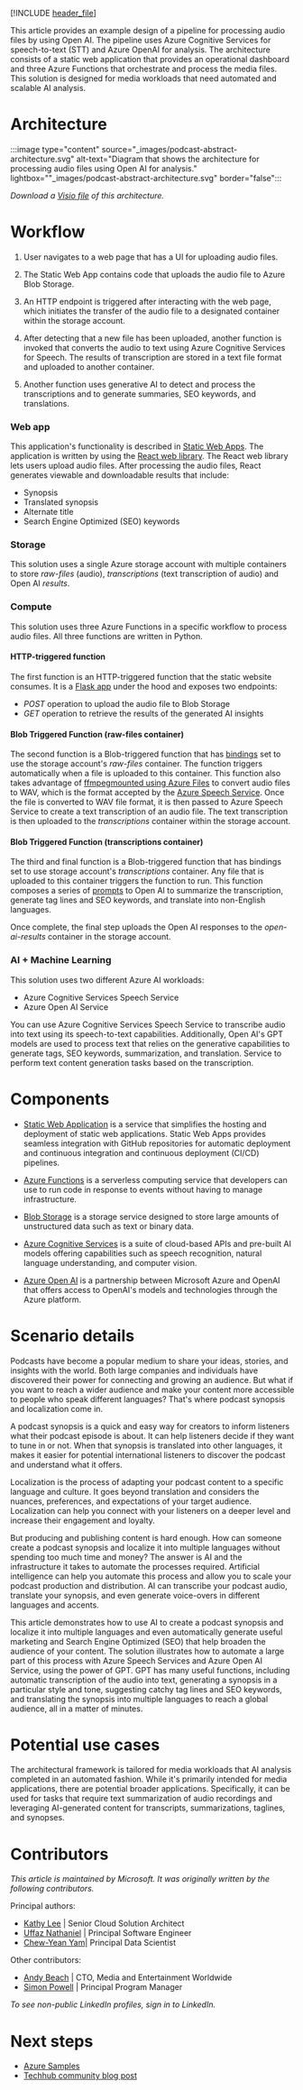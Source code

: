 [!INCLUDE [header_file](../../../includes/sol-idea-header.md)]

This article provides an example design of a pipeline for processing audio files by using Open AI. The pipeline uses Azure Cognitive Services for speech-to-text (STT) and Azure OpenAI for analysis. The architecture consists of a static web application that provides an operational dashboard and three Azure Functions that orchestrate and process the media files. This solution is designed for media workloads that need automated and scalable AI analysis.

# Architecture

:::image type="content" source="_images/podcast-abstract-architecture.svg" alt-text="Diagram that shows the architecture for processing audio files using Open AI for analysis." lightbox=""_images/podcast-abstract-architecture.svg" border="false":::

*Download a [Visio file](https://arch-center.azureedge.net/podcast-abstract-architecture.vsdx) of this architecture.*

# Workflow

1. User navigates to a web page that has a UI for uploading audio files.

1. The Static Web App contains code that uploads the audio file to Azure Blob Storage.

1. An HTTP endpoint is triggered after interacting with the web page, which initiates the transfer of the audio file to a designated container within the storage account.

1. After detecting that a new file has been uploaded, another function is invoked that converts the audio to text using Azure Cognitive Services for Speech. The results of transcription are stored in a text file format and uploaded to another container.

1. Another function uses generative AI to detect and process the transcriptions and to generate summaries, SEO keywords, and translations.

### Web app

This application's functionality is described in [Static Web Apps](https://learn.microsoft.com/azure/static-web-apps/). The application is written by using the [React web library](https://react.dev/). The React web library lets users upload audio files. After processing the audio files, React generates viewable and downloadable results that include:

- Synopsis
- Translated synopsis
- Alternate title
- Search Engine Optimized (SEO) keywords

### Storage

This solution uses a single Azure storage account with multiple containers to store _raw-files_ (audio), _transcriptions_ (text transcription of audio) and Open AI _results_.

### Compute

This solution uses three Azure Functions in a specific workflow to process audio files. All three functions are written in Python.

#### HTTP-triggered function

The first function is an HTTP-triggered function that the static website consumes. It is a [Flask app](/samples/azure-samples/flask-app-on-azure-functions/azure-functions-python-create-flask-app/) under the hood and exposes two endpoints:

- _POST_ operation to upload the audio file to Blob Storage
- _GET_ operation to retrieve the results of the generated AI insights

#### Blob Triggered Function (raw-files container)

The second function is a Blob-triggered function that has [bindings](/azure/azure-functions/functions-bindings-storage-blob-trigger) set to use the storage account's *raw-files* container. The function triggers automatically when a file is uploaded to this container. This function also takes advantage of [ffmpeg](https://ffmpeg.org/)[mounted using Azure Files](/azure/app-service/configure-connect-to-azure-storage) to convert audio files to WAV, which is the format accepted by the [Azure Speech Service](/products/ai-services/ai-speech). Once the file is converted to WAV file format, it is then passed to Azure Speech Service to create a text transcription of an audio file. The text transcription is then uploaded to the *transcriptions* container within the storage account.

#### Blob Triggered Function (transcriptions container)

The third and final function is a Blob-triggered function that has bindings set to use storage account's *transcriptions* container. Any file that is uploaded to this container triggers the function to run. This function composes a series of [prompts](/azure/ai-services/openai/concepts/prompt-engineering) to Open AI to summarize the transcription, generate tag lines and SEO keywords, and translate into non-English languages.

Once complete, the final step uploads the Open AI responses to the *open-ai-results* container in the storage account.

### AI + Machine Learning

This solution uses two different Azure AI workloads:

- Azure Cognitive Services Speech Service
- Azure Open AI Service

You can use Azure Cognitive Services Speech Service to transcribe audio into text using its speech-to-text capabilities. Additionally, Open AI's GPT models are used to process text that relies on the generative capabilities to generate tags, SEO keywords, summarization, and translation. Service to perform text content generation tasks based on the transcription.

# Components

- [Static Web Application](/products/app-service/static/) is a service that simplifies the hosting and deployment of static web applications. Static Web Apps provides seamless integration with GitHub repositories for automatic deployment and continuous integration and continuous deployment (CI/CD) pipelines.

- [Azure Functions](/products/functions/) is a serverless computing service that developers can use to run code in response to events without having to manage infrastructure.

- [Blob Storage](/services/storage/blobs/) is a storage service designed to store large amounts of unstructured data such as text or binary data.

- [Azure Cognitive Services](/products/cognitive-services/speech-to-text/) is a suite of cloud-based APIs and pre-built AI models offering capabilities such as speech recognition, natural language understanding, and computer vision.

- [Azure Open AI](/products/cognitive-services/openai-service/) is a partnership between Microsoft Azure and OpenAI that offers access to OpenAI's models and technologies through the Azure platform.

# Scenario details

Podcasts have become a popular medium to share your ideas, stories, and insights with the world. Both large companies and individuals have discovered their power for connecting and growing an audience. But what if you want to reach a wider audience and make your content more accessible to people who speak different languages? That's where podcast synopsis and localization come in.

A podcast synopsis is a quick and easy way for creators to inform listeners what their podcast episode is about. It can help listeners decide if they want to tune in or not. When that synopsis is translated into other languages, it makes it easier for potential international listeners to discover the podcast and understand what it offers.

Localization is the process of adapting your podcast content to a specific language and culture. It goes beyond translation and considers the nuances, preferences, and expectations of your target audience. Localization can help you connect with your listeners on a deeper level and increase their engagement and loyalty.

But producing and publishing content is hard enough. How can someone create a podcast synopsis and localize it into multiple languages without spending too much time and money? The answer is AI and the infrastructure it takes to automate the processes required. Artificial intelligence can help you automate this process and allow you to scale your podcast production and distribution. AI can transcribe your podcast audio, translate your synopsis, and even generate voice-overs in different languages and accents.

This article demonstrates how to use AI to create a podcast synopsis and localize it into multiple languages and even automatically generate useful marketing and Search Engine Optimized (SEO) that help broaden the audience of your content. The solution illustrates how to automate a large part of this process with Azure Speech Services and Azure Open AI Service, using the power of GPT. GPT has many useful functions, including automatic transcription of the audio into text, generating a synopsis in a particular style and tone, suggesting catchy tag lines and SEO keywords, and translating the synopsis into multiple languages to reach a global audience, all in a matter of minutes.

# Potential use cases

The architectural framework is tailored for media workloads that AI analysis completed in an automated fashion. While it's primarily intended for media applications, there are potential broader applications. Specifically, it can be used for tasks that require text summarization of audio recordings and leveraging AI-generated content for transcripts, summarizations, taglines, and synopses.

# Contributors

*This article is maintained by Microsoft. It was originally written by the following contributors.*

Principal authors:

- [Kathy Lee](https://www.linkedin.com/in/kathy-lee-she-her-2235a41/) | Senior Cloud Solution Architect
- [Uffaz Nathaniel](https://www.linkedin.com/in/uffaz-nathaniel-85588935/) | Principal Software Engineer
- [Chew-Yean Yam](https://www.linkedin.com/in/cyyam/)| Principal Data Scientist

Other contributors:

- [Andy Beach](https://www.linkedin.com/in/andrewbeach/) | CTO, Media and Entertainment Worldwide
- [Simon Powell](https://www.linkedin.com/in/asbpowell/) | Principal Program Manager

*To see non-public LinkedIn profiles, sign in to LinkedIn.*

# Next steps

- [Azure Samples](https://github.com/Azure-Samples/podcast-synopsis-generation-openai)
- [Techhub community blog post](https://techcommunity.microsoft.com/t5/ai-azure-ai-services-blog/automating-podcast-synopsis-generation-with-azure-openai-gpt/ba-p/3810308)



